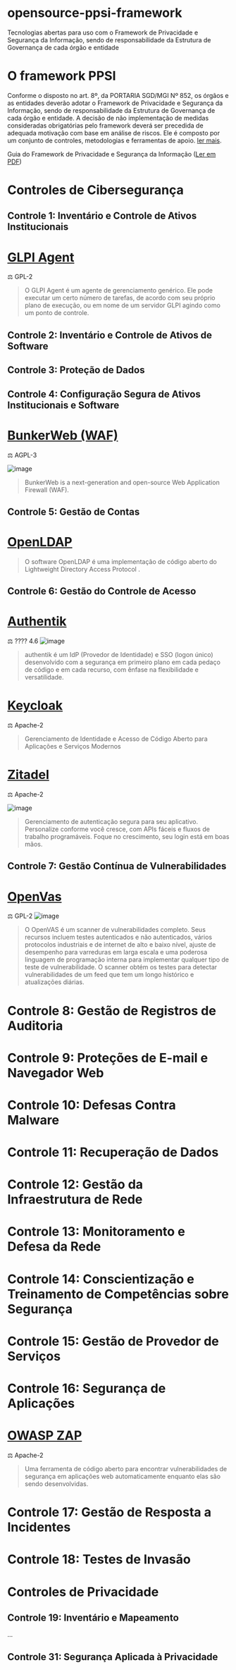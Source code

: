 # opensource-ppsi-framework
Tecnologias abertas para uso com o Framework de Privacidade e Segurança da Informação, sendo de responsabilidade da Estrutura de Governança de cada órgão e entidade

# O framework PPSI
Conforme o disposto no art. 8º, da PORTARIA SGD/MGI Nº 852, os órgãos e as entidades deverão adotar o Framework de Privacidade e Segurança da Informação, sendo de responsabilidade da Estrutura de Governança de cada órgão e entidade. A decisão de não implementação de medidas consideradas obrigatórias pelo framework deverá ser precedida de adequada motivação com base em análise de riscos. Ele é composto por um conjunto de controles, metodologias e ferramentas de apoio. [ler mais](https://www.gov.br/governodigital/pt-br/privacidade-e-seguranca/framework).

Guia do Framework de Privacidade e Segurança da Informação ([Ler em PDF](https://www.gov.br/governodigital/pt-br/privacidade-e-seguranca/ppsi/guia_framework_psi.pdf))

# Controles de Cibersegurança

## Controle 1: Inventário e Controle de Ativos Institucionais

# [GLPI Agent](https://github.com/glpi-project/glpi-agent)
⚖️ GPL-2
> O GLPI Agent é um agente de gerenciamento genérico. Ele pode executar um certo número de tarefas, de acordo com seu próprio plano de execução, ou em nome de um servidor GLPI agindo como um ponto de controle.

## Controle 2: Inventário e Controle de Ativos de Software
## Controle 3: Proteção de Dados
## Controle 4: Configuração Segura de Ativos Institucionais e Software
# [BunkerWeb (WAF)](https://www.bunkerweb.io/)
⚖️ AGPL-3

![image](https://github.com/user-attachments/assets/86e7e654-bbc5-44b4-a334-e938a7ea7ba6)
> BunkerWeb is a next-generation and open-source Web Application Firewall (WAF).

## Controle 5: Gestão de Contas

# [OpenLDAP](https://www.openldap.org/)
> O software OpenLDAP é uma implementação de código aberto do Lightweight Directory Access Protocol .

## Controle 6: Gestão do Controle de Acesso


# [Authentik](https://goauthentik.io/)
⚖️ ????
4.6
![image](https://github.com/user-attachments/assets/594c1758-a33e-4b54-bb71-02785c8120b9)
> authentik é um IdP (Provedor de Identidade) e SSO (logon único) desenvolvido com a segurança em primeiro plano em cada pedaço de código e em cada recurso, com ênfase na flexibilidade e versatilidade.

# [Keycloak](https://www.keycloak.org/)
⚖️ Apache-2
> Gerenciamento de Identidade e Acesso de Código Aberto para Aplicações e Serviços Modernos

# [Zitadel](https://zitadel.com/)
⚖️ Apache-2

![image](https://github.com/user-attachments/assets/156c2c3f-8f3a-4572-b6b6-b7c8613674e6)
> Gerenciamento de autenticação segura para seu aplicativo. Personalize conforme você cresce, com APIs fáceis e fluxos de trabalho programáveis. Foque no crescimento, seu login está em boas mãos.

## Controle 7: Gestão Contínua de Vulnerabilidades
# [OpenVas](https://www.openvas.org/)
⚖️ GPL-2
![image](https://github.com/user-attachments/assets/91118b72-ecc9-4ec9-8a7c-5df5f1e175ea)
> O OpenVAS é um scanner de vulnerabilidades completo. Seus recursos incluem testes autenticados e não autenticados, vários protocolos industriais e de internet de alto e baixo nível, ajuste de desempenho para varreduras em larga escala e uma poderosa linguagem de programação interna para implementar qualquer tipo de teste de vulnerabilidade.
O scanner obtém os testes para detectar vulnerabilidades de um feed que tem um longo histórico e atualizações diárias.
# Controle 8: Gestão de Registros de Auditoria
# Controle 9: Proteções de E-mail e Navegador Web
# Controle 10: Defesas Contra Malware
# Controle 11: Recuperação de Dados
# Controle 12: Gestão da Infraestrutura de Rede
# Controle 13: Monitoramento e Defesa da Rede
# Controle 14: Conscientização e Treinamento de Competências sobre Segurança
# Controle 15: Gestão de Provedor de Serviços
# Controle 16: Segurança de Aplicações

# [OWASP ZAP](https://www.zaproxy.org/)
⚖️ Apache-2
>  Uma ferramenta de código aberto para encontrar vulnerabilidades de segurança em aplicações web automaticamente enquanto elas são sendo desenvolvidas.
# Controle 17: Gestão de Resposta a Incidentes
# Controle 18: Testes de Invasão

# Controles de Privacidade
## Controle 19: Inventário e Mapeamento

...

## Controle 31: Segurança Aplicada à Privacidade
